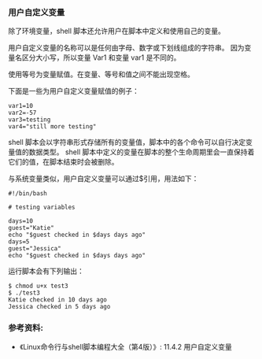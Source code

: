 ### 用户自定义变量

除了环境变量，shell 脚本还允许用户在脚本中定义和使用自己的变量。

用户自定义变量的名称可以是任何由字母、数字或下划线组成的字符串。
因为变量名区分大小写，所以变量 Var1 和变量 var1 是不同的。

使用等号为变量赋值。在变量、等号和值之间不能出现空格。

下面是一些为用户自定义变量赋值的例子：

```shell
var1=10
var2=-57
var3=testing
var4="still more testing"
```

shell 脚本会以字符串形式存储所有的变量值，脚本中的各个命令可以自行决定变量值的数据类型。
shell 脚本中定义的变量在脚本的整个生命周期里会一直保持着它们的值，在脚本结束时会被删除。

与系统变量类似，用户自定义变量可以通过$引用，用法如下：

```shell
#!/bin/bash

# testing variables

days=10
guest="Katie"
echo "$guest checked in $days days ago"
days=5
guest="Jessica"
echo "$guest checked in $days days ago"
```

运行脚本会有下列输出：

```
$ chmod u+x test3
$ ./test3
Katie checked in 10 days ago
Jessica checked in 5 days ago
```


### 参考资料:
- 《Linux命令行与shell脚本编程大全（第4版）》: 11.4.2 用户自定义变量

